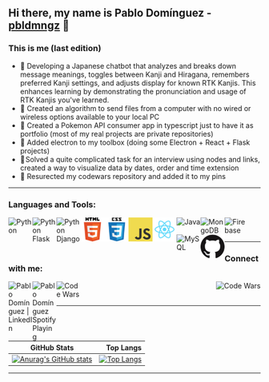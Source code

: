 ## Hi there, my name is Pablo Domínguez - [pbldmngz][linkedin] 👋

### This is me (last edition)
- 🤖 Developing a Japanese chatbot that analyzes and breaks down message meanings, toggles between Kanji and Hiragana, remembers preferred Kanji settings, and adjusts display for known RTK Kanjis. This enhances learning by demonstrating the pronunciation and usage of RTK Kanjis you've learned.
- 📠 Created an algorithm to send files from a computer with no wired or wireless options available to your local PC
- 👻 Created a Pokemon API consumer app in typescript just to have it as portfolio (most of my real projects are private repositories)
- 👹 Added electron to my toolbox (doing some Electron + React + Flask projects)
- 🧠 Solved a quite complicated task for an interview using nodes and links, created a way to visualize data by dates, order and time extension
- 🌱 Resurected my codewars repository and added it to my pins

---

### Languages and Tools:

<img align="left" alt="Python" width="48px" src="https://upload.wikimedia.org/wikipedia/commons/thumb/c/c3/Python-logo-notext.svg/2048px-Python-logo-notext.svg.png" />
<img align="left" alt="Python Flask" width="48px" src="https://cdn.jsdelivr.net/npm/simple-icons@3.13.0/icons/flask.svg" />
<img align="left" alt="Python Django" width="48px" src="https://user-images.githubusercontent.com/32307513/127231165-bb2bf4d0-64b9-4bb3-b9ef-ee71f85d7c31.png" />
<img align="left" alt="HTML5" width="48px" src="https://raw.githubusercontent.com/github/explore/80688e429a7d4ef2fca1e82350fe8e3517d3494d/topics/html/html.png" />
<img align="left" alt="CSS3" width="48px" src="https://raw.githubusercontent.com/github/explore/80688e429a7d4ef2fca1e82350fe8e3517d3494d/topics/css/css.png" />
<img align="left" alt="JavaScript" width="48px" src="https://raw.githubusercontent.com/github/explore/80688e429a7d4ef2fca1e82350fe8e3517d3494d/topics/javascript/javascript.png" />
<img align="left" alt="React" width="48px" src="https://raw.githubusercontent.com/github/explore/80688e429a7d4ef2fca1e82350fe8e3517d3494d/topics/react/react.png" />
<img align="left" alt="Java" width="48px" src="https://user-images.githubusercontent.com/32307513/130500513-f3c54c12-61f1-48fd-933f-e8e1c6d478be.png" />
<img align="left" alt="MongoDB" width="48px" src="https://user-images.githubusercontent.com/32307513/127231024-119b00a0-7ea9-47bb-a2ac-7249e6fdbe97.png" />
<img align="left" alt="Firebase" width="48px" src="https://user-images.githubusercontent.com/32307513/127230877-99cc7083-a492-419e-8c43-2aa516ddffe6.png" />
<img align="left" alt="MySQL" width="48px" src="https://www.freepnglogos.com/uploads/logo-mysql-png/logo-mysql-mysql-logo-png-images-are-download-crazypng-21.png" />
<img align="left" alt="GitHub" width="48px" src="https://raw.githubusercontent.com/github/explore/78df643247d429f6cc873026c0622819ad797942/topics/github/github.png" />

<br />
<br />

---

### Connect with me:

[<img align="left" alt="Pablo Domínguez | LinkedIn" width="48px" src="https://cdn.jsdelivr.net/npm/simple-icons@v3/icons/linkedin.svg" />][linkedin]
[<img align="left" width="48px" src="https://cdn.jsdelivr.net/npm/simple-icons@3.13.0/icons/spotify.svg" alt="Pablo Domínguez Spotify Playing" />](https://open.spotify.com/user/qeuuf5fe87ujjvlfwi60di9fs)
[<img align="left" width="48px" src="https://user-images.githubusercontent.com/32307513/127232518-a3a326c5-3e5c-486e-a192-a27d8c351332.png" alt="Code Wars" />](https://www.codewars.com/users/pbldmngz)
[<img align="right" src="https://www.codewars.com/users/pbldmngz/badges/large" alt="Code Wars" />](https://www.codewars.com/users/pbldmngz)

<br />
<br />

---

| GitHub Stats | Top Langs |
| ----------- | ---: |
| [![Anurag's GitHub stats](https://github-readme-stats.vercel.app/api?username=pbldmngz&theme=algolia&count_private=true&show_icons=true&hide=contribs,issues)](https://github.com/pbldmngz) | [![Top Langs](https://github-readme-stats.vercel.app/api/top-langs/?username=pbldmngz&theme=algolia&count_private=true&langs_count=3&layout=compact)](https://github.com/anuraghazra/github-readme-stats) |

---

[Anurag's GitHub stats link, if you are reading this, go check it!]: https://github.com/anuraghazra/github-readme-stats
[website]: https://www.pablodominguez.net
[linkedin]: https://www.linkedin.com/in/dominguezmedina
